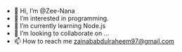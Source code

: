 - 👋 Hi, I’m @Zee-Nana
- 👀 I’m interested in programming.
- 🌱 I’m currently learning Node.js
- 💞️ I’m looking to collaborate on ...
- 📫 How to reach me zainababdulraheem97@gmail.com

<!---
Zee-Nana/Zee-Nana is a ✨ special ✨ repository because its `README.md` (this file) appears on your GitHub profile.
You can click the Preview link to take a look at your changes.
--->
